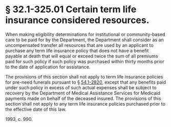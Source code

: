 # § 32.1-325.01 Certain term life insurance considered resources.

<p>When making eligibility determinations for institutional or community-based care to be paid for by the Department, the Department shall consider as an uncompensated transfer all resources that are used by an applicant to purchase any term life insurance policy that does not have a benefit payable at death that will equal or exceed twice the sum of all premiums paid for such policy if such policy was purchased within thirty months prior to the date of application for assistance.</p><p>The provisions of this section shall not apply to term life insurance policies for pre-need funerals pursuant to § <a href='http://law.lis.virginia.gov/vacode/54.1-2820/'>54.1-2820</a>, except that any benefits paid under such policy in excess of such actual expenses shall be subject to recovery by the Department of Medical Assistance Services for Medicaid payments made on behalf of the deceased insured. The provisions of this section shall not apply to any term life insurance policies purchased prior to the effective date of this law.</p><p>1993, c. 990.</p>